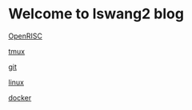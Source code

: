 Welcome to lswang2 blog
=======================

[OpenRISC](wiki/openrisc.md)

[tmux](wiki/tmux_cheats.md)

[git](wiki/git_cheats.md)

[linux](wiki/linux_cheats.md)

[docker](wiki/docker_cheats.md)

[comment]: [sample](wiki/sample.md)


[chisel3]: [sample](wiki/chisel3.md)
